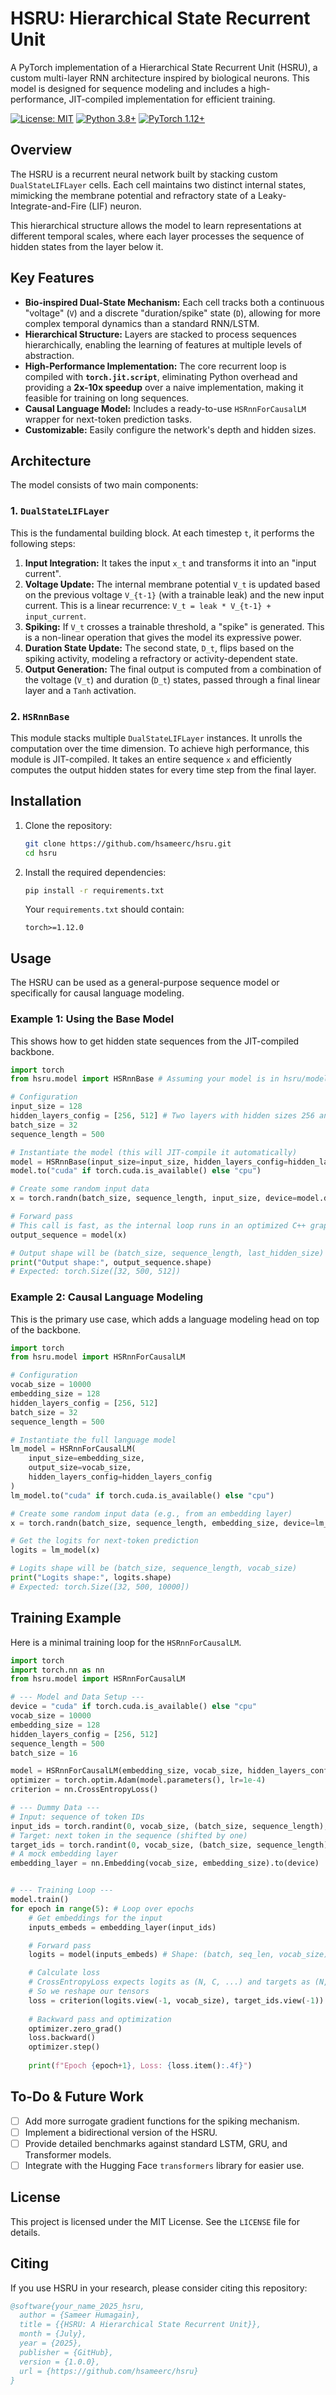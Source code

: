 # HSRU: Hierarchical State Recurrent Unit

A PyTorch implementation of a Hierarchical State Recurrent Unit (HSRU), a custom multi-layer RNN architecture inspired by biological neurons. This model is designed for sequence modeling and includes a high-performance, JIT-compiled implementation for efficient training.

[![License: MIT](https://img.shields.io/badge/License-MIT-yellow.svg)](https://opensource.org/licenses/MIT)
[![Python 3.8+](https://img.shields.io/badge/python-3.8+-blue.svg)](https://www.python.org/downloads/release/python-380/)
[![PyTorch 1.12+](https://img.shields.io/badge/pytorch-1.12+-ee4c2c.svg)](https://pytorch.org/)

## Overview

The HSRU is a recurrent neural network built by stacking custom `DualStateLIFLayer` cells. Each cell maintains two distinct internal states, mimicking the membrane potential and refractory state of a Leaky-Integrate-and-Fire (LIF) neuron.

This hierarchical structure allows the model to learn representations at different temporal scales, where each layer processes the sequence of hidden states from the layer below it.

## Key Features

-   **Bio-inspired Dual-State Mechanism:** Each cell tracks both a continuous "voltage" (`V`) and a discrete "duration/spike" state (`D`), allowing for more complex temporal dynamics than a standard RNN/LSTM.
-   **Hierarchical Structure:** Layers are stacked to process sequences hierarchically, enabling the learning of features at multiple levels of abstraction.
-   **High-Performance Implementation:** The core recurrent loop is compiled with **`torch.jit.script`**, eliminating Python overhead and providing a **2x-10x speedup** over a naive implementation, making it feasible for training on long sequences.
-   **Causal Language Model:** Includes a ready-to-use `HSRnnForCausalLM` wrapper for next-token prediction tasks.
-   **Customizable:** Easily configure the network's depth and hidden sizes.

## Architecture

The model consists of two main components:

### 1. `DualStateLIFLayer`

This is the fundamental building block. At each timestep `t`, it performs the following steps:
1.  **Input Integration:** It takes the input `x_t` and transforms it into an "input current".
2.  **Voltage Update:** The internal membrane potential `V_t` is updated based on the previous voltage `V_{t-1}` (with a trainable leak) and the new input current. This is a linear recurrence: `V_t = leak * V_{t-1} + input_current`.
3.  **Spiking:** If `V_t` crosses a trainable threshold, a "spike" is generated. This is a non-linear operation that gives the model its expressive power.
4.  **Duration State Update:** The second state, `D_t`, flips based on the spiking activity, modeling a refractory or activity-dependent state.
5.  **Output Generation:** The final output is computed from a combination of the voltage (`V_t`) and duration (`D_t`) states, passed through a final linear layer and a `Tanh` activation.

### 2. `HSRnnBase`

This module stacks multiple `DualStateLIFLayer` instances. It unrolls the computation over the time dimension. To achieve high performance, this module is JIT-compiled. It takes an entire sequence `x` and efficiently computes the output hidden states for every time step from the final layer.

## Installation

1.  Clone the repository:
    ```bash
    git clone https://github.com/hsameerc/hsru.git
    cd hsru
    ```
2.  Install the required dependencies:
    ```bash
    pip install -r requirements.txt
    ```
    Your `requirements.txt` should contain:
    ```
    torch>=1.12.0
    ```

## Usage

The HSRU can be used as a general-purpose sequence model or specifically for causal language modeling.

### Example 1: Using the Base Model

This shows how to get hidden state sequences from the JIT-compiled backbone.

```python
import torch
from hsru.model import HSRnnBase # Assuming your model is in hsru/model.py

# Configuration
input_size = 128
hidden_layers_config = [256, 512] # Two layers with hidden sizes 256 and 512
batch_size = 32
sequence_length = 500

# Instantiate the model (this will JIT-compile it automatically)
model = HSRnnBase(input_size=input_size, hidden_layers_config=hidden_layers_config)
model.to("cuda" if torch.cuda.is_available() else "cpu")

# Create some random input data
x = torch.randn(batch_size, sequence_length, input_size, device=model.device)

# Forward pass
# This call is fast, as the internal loop runs in an optimized C++ graph.
output_sequence = model(x)

# Output shape will be (batch_size, sequence_length, last_hidden_size)
print("Output shape:", output_sequence.shape)
# Expected: torch.Size([32, 500, 512])
```

### Example 2: Causal Language Modeling

This is the primary use case, which adds a language modeling head on top of the backbone.

```python
import torch
from hsru.model import HSRnnForCausalLM

# Configuration
vocab_size = 10000
embedding_size = 128
hidden_layers_config = [256, 512]
batch_size = 32
sequence_length = 500

# Instantiate the full language model
lm_model = HSRnnForCausalLM(
    input_size=embedding_size,
    output_size=vocab_size,
    hidden_layers_config=hidden_layers_config
)
lm_model.to("cuda" if torch.cuda.is_available() else "cpu")

# Create some random input data (e.g., from an embedding layer)
x = torch.randn(batch_size, sequence_length, embedding_size, device=lm_model.device)

# Get the logits for next-token prediction
logits = lm_model(x)

# Logits shape will be (batch_size, sequence_length, vocab_size)
print("Logits shape:", logits.shape)
# Expected: torch.Size([32, 500, 10000])
```

## Training Example

Here is a minimal training loop for the `HSRnnForCausalLM`.

```python
import torch
import torch.nn as nn
from hsru.model import HSRnnForCausalLM

# --- Model and Data Setup ---
device = "cuda" if torch.cuda.is_available() else "cpu"
vocab_size = 10000
embedding_size = 128
hidden_layers_config = [256, 512]
sequence_length = 500
batch_size = 16

model = HSRnnForCausalLM(embedding_size, vocab_size, hidden_layers_config).to(device)
optimizer = torch.optim.Adam(model.parameters(), lr=1e-4)
criterion = nn.CrossEntropyLoss()

# --- Dummy Data ---
# Input: sequence of token IDs
input_ids = torch.randint(0, vocab_size, (batch_size, sequence_length), device=device)
# Target: next token in the sequence (shifted by one)
target_ids = torch.randint(0, vocab_size, (batch_size, sequence_length), device=device)
# A mock embedding layer
embedding_layer = nn.Embedding(vocab_size, embedding_size).to(device)


# --- Training Loop ---
model.train()
for epoch in range(5): # Loop over epochs
    # Get embeddings for the input
    inputs_embeds = embedding_layer(input_ids)

    # Forward pass
    logits = model(inputs_embeds) # Shape: (batch, seq_len, vocab_size)

    # Calculate loss
    # CrossEntropyLoss expects logits as (N, C, ...) and targets as (N, ...)
    # So we reshape our tensors
    loss = criterion(logits.view(-1, vocab_size), target_ids.view(-1))
    
    # Backward pass and optimization
    optimizer.zero_grad()
    loss.backward()
    optimizer.step()
    
    print(f"Epoch {epoch+1}, Loss: {loss.item():.4f}")
```

## To-Do & Future Work

-   [ ] Add more surrogate gradient functions for the spiking mechanism.
-   [ ] Implement a bidirectional version of the HSRU.
-   [ ] Provide detailed benchmarks against standard LSTM, GRU, and Transformer models.
-   [ ] Integrate with the Hugging Face `transformers` library for easier use.

## License

This project is licensed under the MIT License. See the `LICENSE` file for details.

## Citing

If you use HSRU in your research, please consider citing this repository:

```bibtex
@software{your_name_2025_hsru,
  author = {Sameer Humagain},
  title = {{HSRU: A Hierarchical State Recurrent Unit}},
  month = {July},
  year = {2025},
  publisher = {GitHub},
  version = {1.0.0},
  url = {https://github.com/hsameerc/hsru}
}
```